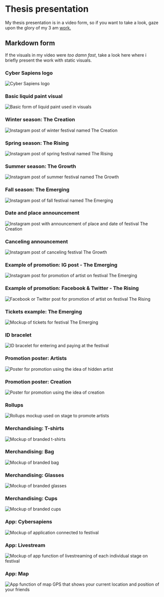 # Thesis presentation

My thesis presentation is in a video form, so if you want to take a look, gaze upon the glory of my 3 am [work.](https://youtu.be/5YujL3eA-ck)

## Markdown form

If the visuals in my video were <i>too damn fast</i>, take a look here where i briefly present the work with static visuals.

### Cyber Sapiens logo
<img src="Logo Cyber Sapiens.png" alt="Cyber Sapiens logo">

### Basic liquid paint visual
<img src="Liquid paint – základní.jpg" alt="Basic form of liquid paint used in visuals">

### Winter season: The Creation
<img src="The Creation - IG.jpg" alt="Instagram post of winter festival named The Creation">

### Spring season: The Rising
<img src="The Rising - IG.jpg" alt="Instagram post of spring festival named The Rising">

### Summer season: The Growth
<img src="The Growth - IG.jpg" alt="Instagram post of summer festival named The Growth">

### Fall season: The Emerging
<img src="The Emerging - IG.jpg" alt="Instagram post of fall festival named The Emerging">

### Date and place announcement
<img src="The Creation - Místo konání + datum.jpg" alt="Instagram post with announcement of place and date of festival The Creation">

### Canceling announcement
<img src="Growth - Zrušeno.jpg" alt="Instagram post of canceling festival The Growth">

### Example of promotion: IG post - The Emerging
<img src="The Emerging - Promo - Já - IG.jpg" alt="Instagram post for promotion of artist on festival The Emerging">

### Example of promotion: Facebook & Twitter - The Rising
<img src="The Rising - Promo - fb + twitter.jpg" alt="Facebook or Twitter post for promotion of artist on festival The Rising">

### Tickets example: The Emerging
<img src="Vstupenky - maketa.jpg" alt="Mockup of tickets for festival The Emerging">

### ID bracelet
<img src="Identifikační náramek.jpg" alt="ID bracelet for entering and paying at the festival">

### Promotion poster: Artists
<img src="Plakát - Hidden.jpg" alt="Poster for promotion using the idea of hidden artist">

### Promotion poster: Creation
<img src="Plakát - zrození.jpg" alt="Poster for promotion using the idea of creation">

### Rollups
<img src="Rollup - maketa.jpg" alt="Rollups mockup used on stage to promote artists">

### Merchandising: T-shirts
<img src="Merch - trička - maketa.jpg" alt="Mockup of branded t-shirts">

### Merchandising: Bag
<img src="Merch - pytlík.jpg" alt="Mockup of branded bag">

### Merchandising: Glasses
<img src="Merch - brýle.jpg" alt="Mockup of branded glasses">

### Merchandising: Cups
<img src="Merch - kelímky.jpg" alt="Mockup of branded cups">

### App: Cybersapiens
<img src="Aplikace - CyberSapiens - maketa.jpg" alt="Mockup of application connected to festival">

### App: Livestream
<img src="Aplikace - livestream - maketa.jpg" alt="Mockup of app function of livestreaming of each individual stage on festival">

### App: Map
<img src="Aplikace - mapa.jpg" alt="App function of map GPS that shows your current location and position of your friends">


